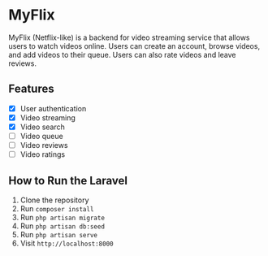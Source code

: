 # MyFlix

MyFlix (Netflix-like) is a backend for video streaming service that allows users to watch videos online. Users can create an account, browse videos, and add videos to their queue. Users can also rate videos and leave reviews.

## Features

- [x] User authentication
- [x] Video streaming
- [x] Video search
- [ ] Video queue
- [ ] Video reviews
- [ ] Video ratings

## How to Run the Laravel

1.  Clone the repository
2.  Run `composer install`
3.  Run `php artisan migrate`
4.  Run `php artisan db:seed`
5.  Run `php artisan serve`
6.  Visit `http://localhost:8000`
